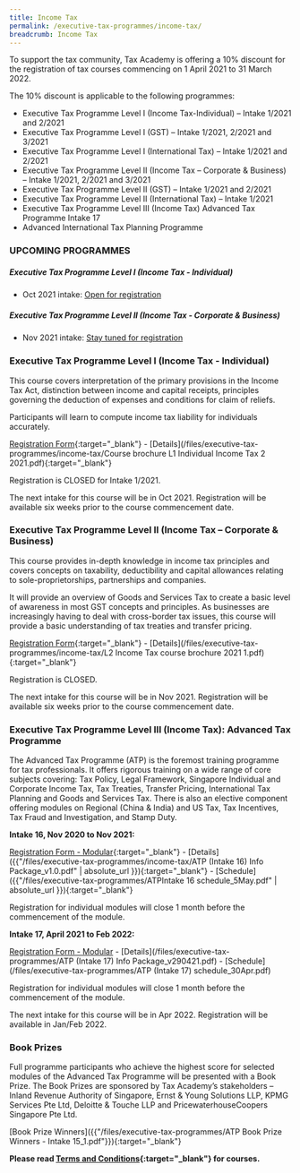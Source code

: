 ```yaml
---
title: Income Tax
permalink: /executive-tax-programmes/income-tax/
breadcrumb: Income Tax
---
```

To support the tax community, Tax Academy is offering a 10% discount for the registration of tax courses commencing on 1 April 2021 to 31 March 2022.  

The 10% discount is applicable to the following programmes: 
- Executive Tax Programme Level I (Income Tax-Individual) – Intake 1/2021 and 2/2021
- Executive Tax Programme Level I (GST) – Intake 1/2021, 2/2021 and 3/2021
- Executive Tax Programme Level I (International Tax) – Intake 1/2021 and 2/2021
- Executive Tax Programme Level II (Income Tax – Corporate & Business) – Intake 1/2021, 2/2021 and 3/2021
- Executive Tax Programme Level II (GST) – Intake 1/2021 and 2/2021
- Executive Tax Programme Level II (International Tax) – Intake 1/2021
- Executive Tax Programme Level III (Income Tax) Advanced Tax Programme Intake 17
- Advanced International Tax Planning Programme


### **UPCOMING PROGRAMMES**
##### **Executive Tax Programme Level I (Income Tax - Individual)**

* Oct 2021 intake: [Open for registration](/executive-tax-programmes/income-tax/#etp1oct-ta-id) 

##### **Executive Tax Programme Level II (Income Tax - Corporate & Business)**

* Nov 2021 intake: [Stay tuned for registration](/executive-tax-programmes/income-tax/#etp2sep-ta-id) 

<a id="etp1oct-ta-id"></a>
### **Executive Tax Programme Level I (Income Tax - Individual)**

This course covers interpretation of the primary provisions in the Income Tax Act, distinction between income and capital receipts, principles governing the deduction of expenses and conditions for claim of reliefs.

Participants will learn to compute income tax liability for individuals accurately.

[Registration Form](https://docs.google.com/forms/d/1qlROg7tvmBHK1uGxUPWOXmus2_emrH-2rgB-VY0KJdU/edit){:target="_blank"} - [Details](/files/executive-tax-programmes/income-tax/Course brochure L1 Individual Income Tax 2 2021.pdf){:target="_blank"} 

Registration is CLOSED for Intake 1/2021.

The next intake for this course will be in Oct 2021. Registration will be available six weeks prior to the course commencement date.

<a id="etp2sep-ta-id"></a>
### **Executive Tax Programme Level II (Income Tax – Corporate & Business)**

This course provides in-depth knowledge in income tax principles and covers concepts on taxability, deductibility and capital allowances relating to sole-proprietorships, partnerships and companies.

It will provide an overview of Goods and Services Tax to create a basic level of awareness in most GST concepts and principles. As businesses are increasingly having to deal with cross-border tax issues, this course will provide a basic understanding of tax treaties and transfer pricing.

[Registration Form](https://docs.google.com/forms/d/1xU5nx6QvBnx7-9qapa2BKgafpeacxuX_RnOYwYEO_Fc/edit){:target="_blank"} -  [Details](/files/executive-tax-programmes/income-tax/L2 Income Tax course brochure 2021 1.pdf){:target="_blank"} 

Registration is CLOSED.  

The next intake for this course will be in Nov 2021. Registration will be available six weeks prior to the course commencement date.

<a id="atp-ta-id"></a>
### **Executive Tax Programme Level III (Income Tax): Advanced Tax Programme**

The Advanced Tax Programme (ATP) is the foremost training programme for tax professionals. It offers rigorous training on a wide range of core subjects covering: Tax Policy, Legal Framework, Singapore Individual and Corporate Income Tax, Tax Treaties, Transfer Pricing, International Tax Planning and Goods and Services Tax. There is also an elective component offering modules on Regional (China & India) and US Tax, Tax Incentives, Tax Fraud and Investigation, and Stamp Duty.

**Intake 16, Nov 2020 to Nov 2021:**

[Registration Form - Modular](https://docs.google.com/forms/d/e/1FAIpQLSfQ-AN_WbDiPAhSlZ7e6hBUao-1czqZP98timL3Kk5uR83hzQ/viewform?usp=sf_link){:target="_blank"} - [Details]({{"/files/executive-tax-programmes/income-tax/ATP (Intake 16) Info Package_v1.0.pdf" | absolute_url }}){:target="_blank"} - [Schedule]({{"/files/executive-tax-programmes/ATPIntake 16 schedule_5May.pdf" | absolute_url }}){:target="_blank"}

Registration for individual modules will close 1 month before the commencement of the module.

**Intake 17, April 2021 to Feb 2022:**

[Registration Form - Modular](https://docs.google.com/forms/d/e/1FAIpQLScOmVNz_yMOJwG7c8QPNRHwCpzk2vg7jIjfnF2-8BSVSTNP6Q/viewform?usp=sf_link) - [Details](/files/executive-tax-programmes/ATP (Intake 17) Info Package_v290421.pdf) - [Schedule](/files/executive-tax-programmes/ATP (Intake 17) schedule_30Apr.pdf)

Registration for individual modules will close 1 month before the commencement of the module.

The next intake for this course will be in Apr 2022. Registration will be available in Jan/Feb 2022.


### **Book Prizes**

Full programme participants who achieve the highest score for selected modules of the Advanced Tax Programme will be presented with a Book Prize. The Book Prizes are sponsored by Tax Academy’s stakeholders – Inland Revenue Authority of Singapore, Ernst & Young Solutions LLP, KPMG Services Pte Ltd, Deloitte & Touche LLP and PricewaterhouseCoopers Singapore Pte Ltd.

[Book Prize Winners]({{"/files/executive-tax-programmes/ATP Book Prize Winners - Intake 15_1.pdf"}}){:target="_blank"}

**Please read [Terms and Conditions](https://production-iras-tax-academy.netlify.com/executive-tax-programmes/terms-and-conditions/){:target="_blank"} for courses.**